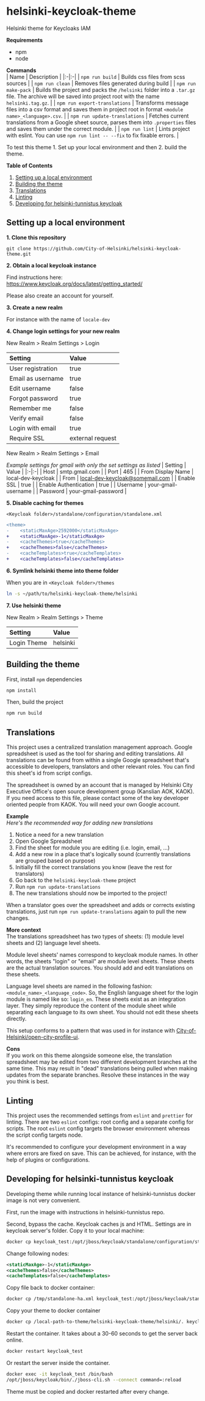 # helsinki-keycloak-theme

Helsinki theme for Keycloaks IAM

**Requirements**

- npm
- node

**Commands**  
| Name | Description |
|:-|:-|
| `npm run build` | Builds css files from scss sources |
| `npm run clean` | Removes files generated during build |
| `npm run make-pack` | Builds the project and packs the `/helsinki` folder into a `.tar.gz` file. The archive will be saved into project root with the name `helsinki.tag.gz`. |
| `npm run export-translations` | Transforms message files into a csv format and saves them in project root in format `<module name>_<language>.csv`. |
| `npm run update-translations` | Fetches current translations from a Google sheet source, parses them into `.properties` files and saves them under the correct module. |
| `npm run lint` | Lints project with eslint. You can use `npm run lint -- --fix` to fix fixable errors. |

To test this theme 1. Set up your local environment and then 2. build the theme.

**Table of Contents**

1. [Setting up a local environment](#setting-up-a-local-environment)
1. [Building the theme](#building-the-theme)
1. [Translations](#translations)
1. [Linting](#linting)
1. [Developing for helsinki-tunnistus keycloak](#developing-for-helsinki-tunnistus-keycloak)

## Setting up a local environment

**1. Clone this repository**

```
git clone https://github.com/City-of-Helsinki/helsinki-keycloak-theme.git
```

**2. Obtain a local keycloak instance**

Find instructions here:
https://www.keycloak.org/docs/latest/getting_started/

Please also create an account for yourself.

**3. Create a new realm**

For instance with the name of `locale-dev`

**4. Change login settings for your new realm**

New Realm > Realm Settings > Login

| Setting           | Value            |
| :---------------- | :--------------- |
| User registration | true             |
| Email as username | true             |
| Edit username     | false            |
| Forgot password   | true             |
| Remember me       | false            |
| Verify email      | false            |
| Login with email  | true             |
| Require SSL       | external request |

New Realm > Realm Settings > Email

_Example settings for gmail with only the set settings as listed_
| Setting | Value |
|:-|:-|
| Host | smtp.gmail.com |
| Port | 465 |
| From Display Name | local-dev-keycloak |
| From | local-dev-keycloak@somemail.com |
| Enable SSL | true |
| Enable Authentication | true |
| Username | your-gmail-username |
| Password | your-gmail-password |

**5. Disable caching for themes**

`<Keycloak folder>/standalone/configuration/standalone.xml`

```diff
<theme>
-    <staticMaxAge>2592000</staticMaxAge>
+    <staticMaxAge>-1</staticMaxAge>
-    <cacheThemes>true</cacheThemes>
+    <cacheThemes>false</cacheThemes>
-    <cacheTemplates>true</cacheTemplates>
+    <cacheTemplates>false</cacheTemplates>
```

**6. Symlink helsinki theme into theme folder**

When you are in `<Keycloak folder>/themes`

```bash
ln -s ~/path/to/helsinki-keycloak-theme/helsinki
```

**7. Use helsinki theme**

New Realm > Realm Settings > Theme

| Setting     | Value    |
| :---------- | :------- |
| Login Theme | helsinki |

## Building the theme

First, install `npm` dependencies

```bash
npm install
```

Then, build the project

```bash
npm run build
```

## Translations

This project uses a centralized translation management approach. Google spreadsheet is used as the tool for sharing and editing translations. All translations can be found from within a single Google spreadsheet that's accessible to developers, translators and other relevant roles. You can find this sheet's id from script configs.

The spreadsheet is owned by an account that is managed by Helsinki City Executive Office's open source development group (Kanslian AOK, KAOK). If you need access to this file, please contact some of the key developer oriented people from KAOK. You will need your own Google account.

**Example**  
_Here's the recommended way for adding new translations_

1. Notice a need for a new translation
2. Open Google Spreadsheet
3. Find the sheet for module you are editing (i.e. login, email, ...)
4. Add a new row in a place that's logically sound (currently translations are grouped based on purpose)
5. Initially fill the correct translations you know (leave the rest for translators)
6. Go back to the `helsinki-keycloak-theme` project
7. Run `npm run update-translations`
8. The new translations should now be imported to the project!

When a translator goes over the spreadsheet and adds or corrects existing translations, just run `npm run update-translations` again to pull the new changes.

**More context**  
The translations spreadsheet has two types of sheets: (1) module level sheets and (2) language level sheets.

Module level sheets' names correspond to keycloak module names. In other words, the sheets "login" or "email" are module level sheets. These sheets are the actual translation sources. You should add and edit translations on these sheets.

Language level sheets are named in the following fashion: `<module_name>_<language_code>`. So, the English language sheet for the login module is named like so: `login_en`. These sheets exist as an integration layer. They simply reproduce the content of the module sheet while separating each language to its own sheet. You should not edit these sheets directly.

This setup conforms to a pattern that was used in for instance with [City-of-Helsinki/open-city-profile-ui](https://github.com/City-of-Helsinki/open-city-profile-ui).

**Cons**  
If you work on this theme alongside someone else, the translation spreadsheet may be edited from two different development branches at the same time. This may result in "dead" translations being pulled when making updates from the separate branches. Resolve these instances in the way you think is best.

## Linting

This project uses the recommended settings from `eslint` and `prettier` for linting. There are two `eslint` configs: root config and a separate config for scripts. The root `eslint` config targets the browser environment whereas the script config targets node.

It's recommended to configure your development environment in a way where errors are fixed on save. This can be achieved, for instance, with the help of plugins or configurations.

## Developing for helsinki-tunnistus keycloak

Developing theme while running local instance of helsinki-tunnistus docker image is not very convenient.

First, run the image with instructions in helsinki-tunnistus repo.

Second, bypass the cache. Keycloak caches js and HTML. Settings are in keycloak server's folder. Copy it to your local machine:

```bash
docker cp keycloak_test:/opt/jboss/keycloak/standalone/configuration/standalone-ha.xml /tmp
```

Change following nodes:

```xml
<staticMaxAge>-1</staticMaxAge>
<cacheThemes>false</cacheThemes>
<cacheTemplates>false</cacheTemplates>
```

Copy file back to docker container:

```bash
docker cp /tmp/standalone-ha.xml keycloak_test:/opt/jboss/keycloak/standalone/configuration/standalone-ha.xml
```

Copy your theme to docker container

```bash
docker cp /local-path-to-theme/helsinki-keycloak-theme/helsinki/. keycloak_test:/opt/jboss/keycloak/themes/helsinki
```

Restart the container. It takes about a 30-60 seconds to get the server back online.

```bash
docker restart keycloak_test
```

Or restart the server inside the container.

```bash
docker exec -it keycloak_test /bin/bash
/opt/jboss/keycloak/bin/./jboss-cli.sh --connect command=:reload
```

Theme must be copied and docker restarted after every change.
